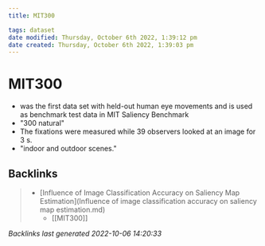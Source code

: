 ```yaml
---
title: MIT300

tags: dataset 
date modified: Thursday, October 6th 2022, 1:39:12 pm
date created: Thursday, October 6th 2022, 1:39:03 pm
---
```


# MIT300
- was the first data set with held-out human eye movements and is used as benchmark test data in MIT Saliency Benchmark
- "300 natural"
- The fixations were measured while 39 observers looked at an image for 3 s.
- "indoor and outdoor scenes."

## Backlinks

> - [Influence of Image Classification Accuracy on Saliency Map Estimation](Influence of image classification accuracy on saliency map estimation.md)
>   - [[MIT300]]

_Backlinks last generated 2022-10-06 14:20:33_
